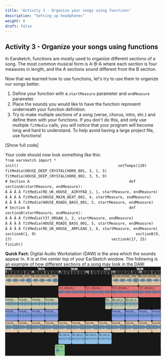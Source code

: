 ```yaml
---
title: "Activity 3 - Organize your songs using functions"
description: "Setting up headphones"
weight: 8
draft: false
---
```


Activity 3 - Organize your songs using functions
------------------------------------------------

In Earsketch, functions are mostly used to organize different sections
of a song. The most common musical form is A-B-A where each section is
four measures in length, and the A sections sound different from the B
section.

Now that we learned how to use functions, let\'s try to use them to
organize our songs better.

1.  Define your function with a `startMeasure` parameter and
    `endMeasure` parameter.
2.  Place the sounds you would like to have the function represent
    underneath your function definition.
3.  Try to make multiple sections of a song (verse, chorus, intro, etc.)
    and define them with your functions. If you don\'t do this, and only
    use multiple `fitMedia` calls, you will notice that your program
    will become long and hard to understand. To help avoid having a
    large project file, use functions!

[Show full code]

Your code should now look something like this:
`                                             from earsketch import *                                             init()                                             setTempo(120)                                                                                          fitMedia(HOUSE_DEEP_CRYSTALCHORD_001, 3, 1, 5)                                             fitMedia(HOUSE_DEEP_CRYSTALCHORD_002, 3, 5, 9)                                                                                          # Section A                                             def sectionA(startMeasure, endMeasure):                                             Â Â Â Â fitMedia(RD_UK_HOUSE__AIRYPAD_1, 1, startMeasure, endMeasure)                                             Â Â Â Â fitMedia(HOUSE_MAIN_BEAT_002, 4, startMeasure, endMeasure)                                             Â Â Â Â fitMedia(HOUSE_ROADS_BASS_001, 5, startMeasure, endMeasure)                                                 # Section B                                             def sectionB(startMeasure, endMeasure):                                             Â Â Â Â fitMedia(Y37_ORGAN_1, 2, startMeasure, endMeasure)                                             Â Â Â Â fitMedia(HOUSE_ROADS_BASS_001, 5, startMeasure, endMeasure)                                             Â Â Â Â fitMedia(RD_UK_HOUSE__ARPLEAD_1, 6, startMeasure, endMeasure)                                              sectionA(1, 9)                                             sectionB(9, 17)                                             sectionA(17, 25)                                              finish()                                             `

**Quick Fact:** Digital Audio Workstation (DAW) is the area which the
sounds appear in. It is at the center top of your EarSketch window. The
following is an example of how different sections of a song may look in
the DAW. ![](img/screenshot-daw.png)